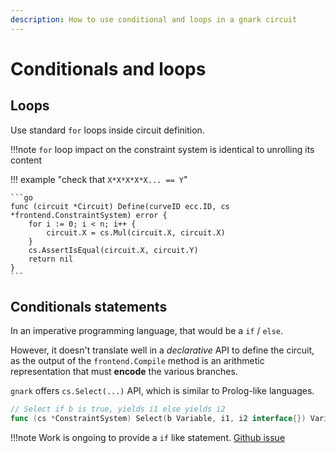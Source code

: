 ```yaml
---
description: How to use conditional and loops in a gnark circuit
---
```


# Conditionals and loops

## Loops

Use standard `for` loops inside circuit definition.

!!!note
    `for` loop impact on the constraint system is identical to unrolling its content

!!! example "check that `X*X*X*X*X... == Y`"

    ```go
    func (circuit *Circuit) Define(curveID ecc.ID, cs *frontend.ConstraintSystem) error {
        for i := 0; i < n; i++ {
            circuit.X = cs.Mul(circuit.X, circuit.X)
        }
        cs.AssertIsEqual(circuit.X, circuit.Y)
        return nil
    }
    ```

## Conditionals statements

In an imperative programming language, that would be a `if` / `else`.

However, it doesn't translate well in a *declarative* API to define the circuit,
as the output of the `frontend.Compile` method is an arithmetic representation that must **encode** the various branches.

`gnark` offers `cs.Select(...)` API, which is similar to Prolog-like languages.

```go
// Select if b is true, yields i1 else yields i2
func (cs *ConstraintSystem) Select(b Variable, i1, i2 interface{}) Variable {
```

!!!note
    Work is ongoing to provide a `if` like statement. [Github issue](https://github.com/ConsenSys/gnark/issues/81)

